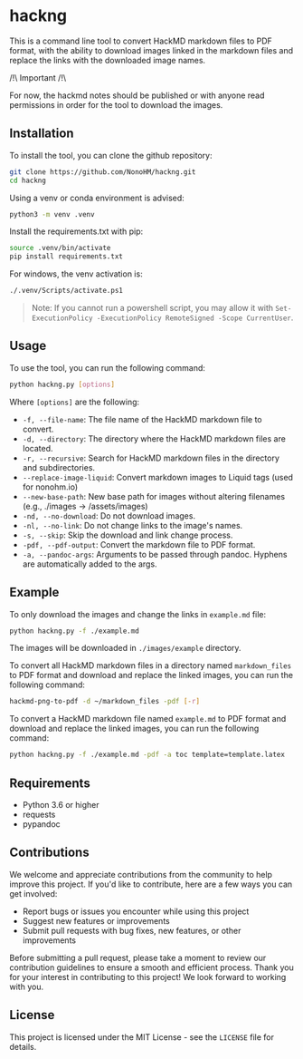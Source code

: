 # hackng  

This is a command line tool to convert HackMD markdown files to PDF format, with the ability to download images linked in the markdown files and replace the links with the downloaded image names.

/!\ Important /!\

For now, the hackmd notes should be published or with anyone read permissions in order for the tool to download the images.

## Installation

To install the tool, you can clone the github repository:

```bash
git clone https://github.com/NonoHM/hackng.git
cd hackng
```

Using a venv or conda environment is advised:

```bash
python3 -m venv .venv
```

Install the requirements.txt with pip:

```bash
source .venv/bin/activate
pip install requirements.txt
```

For windows, the venv activation is:

```bash
./.venv/Scripts/activate.ps1
```

> Note:
> If you cannot run a powershell script, you may allow it with `Set-ExecutionPolicy -ExecutionPolicy RemoteSigned -Scope CurrentUser`.

## Usage

To use the tool, you can run the following command:

```bash
python hackng.py [options]
```

Where `[options]` are the following:

- `-f, --file-name`: The file name of the HackMD markdown file to convert.
- `-d, --directory`: The directory where the HackMD markdown files are located.
- `-r, --recursive`: Search for HackMD markdown files in the directory and subdirectories.
- `--replace-image-liquid`: Convert markdown images to Liquid tags (used for nonohm.io)
- `--new-base-path`: New base path for images without altering filenames (e.g., ./images -> /assets/images)
- `-nd, --no-download`: Do not download images.
- `-nl, --no-link`: Do not change links to the image's names.
- `-s, --skip`: Skip the download and link change process.
- `-pdf, --pdf-output`: Convert the markdown file to PDF format.
- `-a, --pandoc-args`: Arguments to be passed through pandoc. Hyphens are automatically added to the args.

## Example

To only download the images and change the links in `example.md` file:

```bash
python hackng.py -f ./example.md
```

The images will be downloaded in `./images/example` directory.

To convert all HackMD markdown files in a directory named `markdown_files` to PDF format and download and replace the linked images, you can run the following command:

```bash
hackmd-png-to-pdf -d ~/markdown_files -pdf [-r]
```

To convert a HackMD markdown file named `example.md` to PDF format and download and replace the linked images, you can run the following command:

```bash
python hackng.py -f ./example.md -pdf -a toc template=template.latex 
```

## Requirements

- Python 3.6 or higher
- requests
- pypandoc

## Contributions

We welcome and appreciate contributions from the community to help improve this project. If you'd like to contribute, here are a few ways you can get involved:

- Report bugs or issues you encounter while using this project
- Suggest new features or improvements
- Submit pull requests with bug fixes, new features, or other improvements
  
Before submitting a pull request, please take a moment to review our contribution guidelines to ensure a smooth and efficient process.
Thank you for your interest in contributing to this project! We look forward to working with you.

## License

This project is licensed under the MIT License - see the `LICENSE` file for details.
